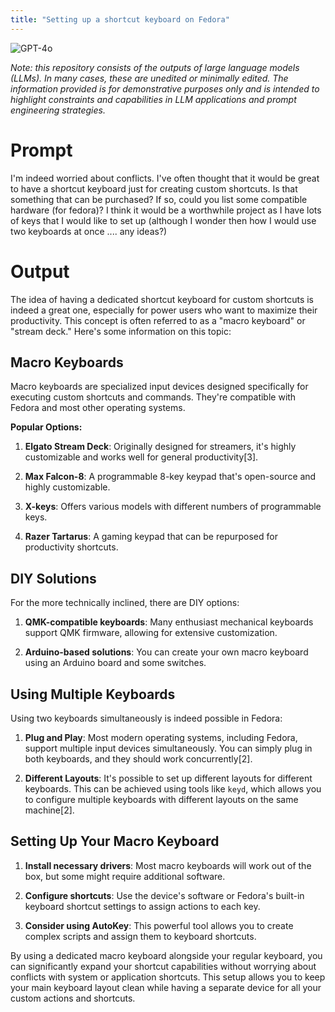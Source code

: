 ```yaml
---
title: "Setting up a shortcut keyboard on Fedora"
---
```

![GPT-4o](https://img.shields.io/badge/GPT--4o-3333FF?style=for-the-badge&logo=openai&logoColor=white)



*Note: this repository consists of the outputs of large language models (LLMs). In many cases, these are unedited or minimally edited. The information provided is for demonstrative purposes only and is intended to highlight constraints and capabilities in LLM applications and prompt engineering strategies.*


# Prompt

I'm indeed worried about conflicts. I've often thought that it would be great to have a shortcut keyboard just for creating custom shortcuts. Is that something that can be purchased? If so, could you list some compatible hardware (for fedora)? I think it would be a worthwhile project as I have lots of keys that I would like to set up (although I wonder then how I would use two keyboards at once .... any ideas?)

# Output

The idea of having a dedicated shortcut keyboard for custom shortcuts is indeed a great one, especially for power users who want to maximize their productivity. This concept is often referred to as a "macro keyboard" or "stream deck." Here's some information on this topic:

## Macro Keyboards

Macro keyboards are specialized input devices designed specifically for executing custom shortcuts and commands. They're compatible with Fedora and most other operating systems.

**Popular Options:**

1. **Elgato Stream Deck**: Originally designed for streamers, it's highly customizable and works well for general productivity[3].

2. **Max Falcon-8**: A programmable 8-key keypad that's open-source and highly customizable.

3. **X-keys**: Offers various models with different numbers of programmable keys.

4. **Razer Tartarus**: A gaming keypad that can be repurposed for productivity shortcuts.

## DIY Solutions

For the more technically inclined, there are DIY options:

1. **QMK-compatible keyboards**: Many enthusiast mechanical keyboards support QMK firmware, allowing for extensive customization.

2. **Arduino-based solutions**: You can create your own macro keyboard using an Arduino board and some switches.

## Using Multiple Keyboards

Using two keyboards simultaneously is indeed possible in Fedora:

1. **Plug and Play**: Most modern operating systems, including Fedora, support multiple input devices simultaneously. You can simply plug in both keyboards, and they should work concurrently[2].

2. **Different Layouts**: It's possible to set up different layouts for different keyboards. This can be achieved using tools like `keyd`, which allows you to configure multiple keyboards with different layouts on the same machine[2].

## Setting Up Your Macro Keyboard

1. **Install necessary drivers**: Most macro keyboards will work out of the box, but some might require additional software.

2. **Configure shortcuts**: Use the device's software or Fedora's built-in keyboard shortcut settings to assign actions to each key.

3. **Consider using AutoKey**: This powerful tool allows you to create complex scripts and assign them to keyboard shortcuts.

By using a dedicated macro keyboard alongside your regular keyboard, you can significantly expand your shortcut capabilities without worrying about conflicts with system or application shortcuts. This setup allows you to keep your main keyboard layout clean while having a separate device for all your custom actions and shortcuts.

 
